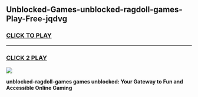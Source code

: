 
## Unblocked-Games-unblocked-ragdoll-games-Play-Free-jqdvg
<h3>
<a href="https://premium76.site?title=unblocked-ragdoll-games&ref=09A">CLICK TO PLAY</a></h3>
<hr>

<h3>
<a href="https://premium76.site?title=unblocked-ragdoll-games&ref=09A">CLICK 2 PLAY</a>
  
</h3>

<a href="https://premium76.site?title=unblocked-ragdoll-games&ref=09A"><img src="https://clearcache.store/games.png"></a>


**unblocked-ragdoll-games games unblocked: Your Gateway to Fun and Accessible Online Gaming**
